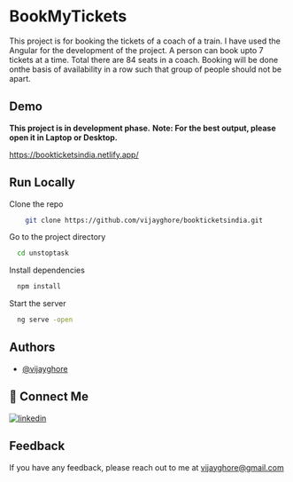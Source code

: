# BookMyTickets

This project is for booking the tickets of a coach of a train. I have  used the Angular for the development of the project. A person can book upto 7 tickets at a time. Total there are 84 seats in a coach. Booking will be done onthe basis of availability in a row such that group of people should not be apart.

## Demo
**This project is in development phase.**
**Note: For the best output, please open it in Laptop or Desktop.**

https://bookticketsindia.netlify.app/

## Run Locally

Clone the repo

```bash
    git clone https://github.com/vijayghore/bookticketsindia.git
```
Go to the project directory

```bash
  cd unstoptask
```

Install dependencies

```bash
  npm install
```

Start the server

```bash
  ng serve -open
```


## Authors

- [@vijayghore](https://github.com/vijayghore)


## 🔗 Connect Me

[![linkedin](https://img.shields.io/badge/linkedin-0A66C2?style=for-the-badge&logo=linkedin&logoColor=white)](https://www.linkedin.com/in/vijay-17/)


## Feedback

If you have any feedback, please reach out to me at vijayghore@gmail.com